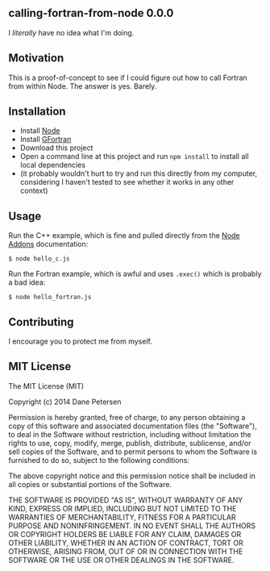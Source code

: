 ## calling-fortran-from-node 0.0.0

I _literally_ have no idea what I'm doing.

## Motivation

This is a proof-of-concept to see if I could figure out how to call Fortran from within Node. The answer is yes. Barely.

## Installation

* Install [Node](http://nodejs.org)
* Install [GFortran](http://gcc.gnu.org/wiki/GFortranBinaries)
* Download this project
* Open a command line at this project and run `npm install` to install all local dependencies
* (it probably wouldn't hurt to try and run this directly from my computer, considering I haven't tested to see whether it works in any other context)

## Usage

Run the C++ example, which is fine and pulled directly from the [Node Addons](http://nodejs.org/api/addons.html) documentation:

```
$ node hello_c.js
```

Run the Fortran example, which is awful and uses `.exec()` which is probably a bad idea:

```
$ node hello_fortran.js
```

## Contributing

I encourage you to protect me from myself.

## MIT License

The MIT License (MIT)

Copyright (c) 2014 Dane Petersen

Permission is hereby granted, free of charge, to any person obtaining a copy
of this software and associated documentation files (the "Software"), to deal
in the Software without restriction, including without limitation the rights
to use, copy, modify, merge, publish, distribute, sublicense, and/or sell
copies of the Software, and to permit persons to whom the Software is
furnished to do so, subject to the following conditions:

The above copyright notice and this permission notice shall be included in
all copies or substantial portions of the Software.

THE SOFTWARE IS PROVIDED "AS IS", WITHOUT WARRANTY OF ANY KIND, EXPRESS OR
IMPLIED, INCLUDING BUT NOT LIMITED TO THE WARRANTIES OF MERCHANTABILITY,
FITNESS FOR A PARTICULAR PURPOSE AND NONINFRINGEMENT. IN NO EVENT SHALL THE
AUTHORS OR COPYRIGHT HOLDERS BE LIABLE FOR ANY CLAIM, DAMAGES OR OTHER
LIABILITY, WHETHER IN AN ACTION OF CONTRACT, TORT OR OTHERWISE, ARISING FROM,
OUT OF OR IN CONNECTION WITH THE SOFTWARE OR THE USE OR OTHER DEALINGS IN
THE SOFTWARE.
